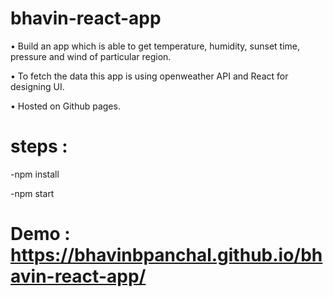 # bhavin-react-app
• Build an app which is able to get temperature, humidity, sunset time, pressure and wind of particular region.

• To fetch the data this app is using openweather API and React for designing UI.

• Hosted on Github pages.

# steps : 
 
-npm install 

-npm start

# Demo : https://bhavinbpanchal.github.io/bhavin-react-app/
